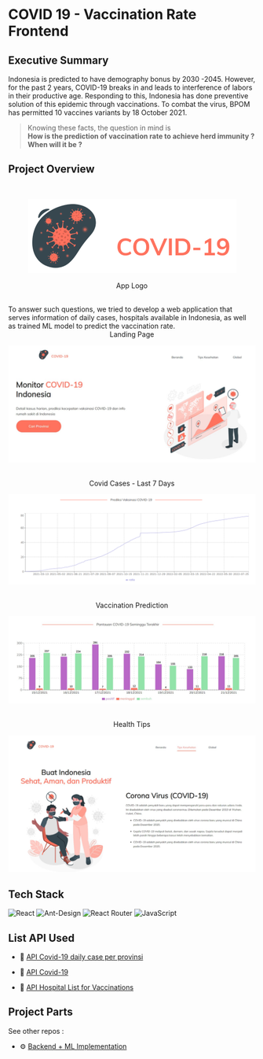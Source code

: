 # COVID 19 - Vaccination Rate Frontend

## Executive Summary
Indonesia is predicted to have demography bonus by 2030 -2045. However, for the past 2 years, COVID-19 breaks in and leads to interference of labors in their productive age. Responding to this, Indonesia has done preventive solution of this epidemic through vaccinations. To combat the virus, BPOM has permitted 10 vaccines variants by 18 October 2021.

 > Knowing these facts, the question in mind is 
 > <br />
 > <b> How is the prediction of vaccination rate to achieve herd immunity ? When will it be ?  </b>


## Project Overview
<br />

<center> 

![App Logo](https://github.com/ilhamAdhim/covid-vaccination-rate/blob/master/documentation/logo.png?raw=true)

App Logo 
</center>

<br />
To answer such questions, we tried to develop a web application that serves information of daily cases, hospitals available in Indonesia, as well as trained ML model to predict the vaccination rate.

<br />
<center> Landing Page </center>

![Landing Page](https://github.com/ilhamAdhim/covid-vaccination-rate/blob/master/documentation/beranda.jpg?raw=true)

<br />
<center> Covid Cases - Last 7 Days </center>

![Covid Cases - Last 7 Days](https://github.com/ilhamAdhim/covid-vaccination-rate/blob/master/documentation/predict-vaccination-rate.jpg?raw=true)

<br />
<center> Vaccination Prediction </center>

![Covid Cases - Last 7 Days](https://github.com/ilhamAdhim/covid-vaccination-rate/blob/master/documentation/pantauan-covid-seminggu-terakhir.jpg?raw=true)

<br />
<center> Health Tips </center>

![Health Tips](https://github.com/ilhamAdhim/covid-vaccination-rate/blob/master/documentation/tips-kesehatan.jpg?raw=true)


</center>



## Tech Stack

![React](https://img.shields.io/badge/react-%2320232a.svg?style=for-the-badge&logo=react&logoColor=%2361DAFB)
![Ant-Design](https://img.shields.io/badge/-AntDesign-%230170FE?style=for-the-badge&logo=ant-design&logoColor=white)
![React Router](https://img.shields.io/badge/React_Router-CA4245?style=for-the-badge&logo=react-router&logoColor=white)
![JavaScript](https://img.shields.io/badge/javascript-%23323330.svg?style=for-the-badge&logo=javascript&logoColor=%23F7DF1E)


## List API Used
- 📍 [API Covid-19 daily case per provinsi](https://apicovid19indonesia-v2.vercel.app/api/indonesia/provinsi/more)
  
- 🦠 [API Covid-19](https://covid19.mathdro.id/api)
  
- 💉 [API Hospital List for Vaccinations](https://github.com/satyawikananda/rs-bed-covid-indo-api)


## Project Parts
See other repos : 
- ⚙ [Backend + ML Implementation ](https://github.com/farkhan777/Indonesia-COVID-19-Ratio-Vaccination)